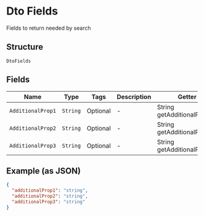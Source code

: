 
# Dto Fields

Fields to return needed by search

## Structure

`DtoFields`

## Fields

| Name | Type | Tags | Description | Getter | Setter |
|  --- | --- | --- | --- | --- | --- |
| `AdditionalProp1` | `String` | Optional | - | String getAdditionalProp1() | setAdditionalProp1(String additionalProp1) |
| `AdditionalProp2` | `String` | Optional | - | String getAdditionalProp2() | setAdditionalProp2(String additionalProp2) |
| `AdditionalProp3` | `String` | Optional | - | String getAdditionalProp3() | setAdditionalProp3(String additionalProp3) |

## Example (as JSON)

```json
{
  "additionalProp1": "string",
  "additionalProp2": "string",
  "additionalProp3": "string"
}
```

